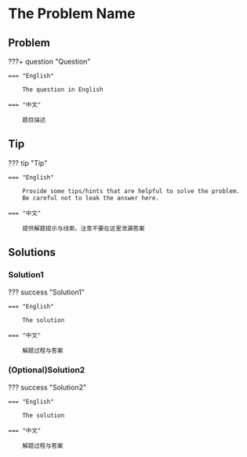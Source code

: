 # The Problem Name

## Problem

???+ question "Question"

    === "English"

        The question in English

    === "中文"

        题目描述


## Tip

??? tip "Tip"

    === "English"

        Provide some tips/hints that are helpful to solve the problem.
        Be careful not to leak the answer here.

    === "中文"

        提供解题提示与线索。注意不要在这里泄漏答案


## Solutions

### Solution1

??? success "Solution1"

    === "English"

        The solution

    === "中文"

        解题过程与答案


### (Optional)Solution2

??? success "Solution2"

    === "English"

        The solution

    === "中文"

        解题过程与答案
